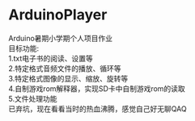 # ArduinoPlayer
Arduino暑期小学期个人项目作业<br>
目标功能:<br>
1.txt电子书的阅读、设置等<br>
2.特定格式音频文件的播放、循环等<br>
3.特定格式图像的显示、缩放、旋转等<br>
4.自制游戏rom解释器，实现SD卡中自制游戏rom的读取<br>
5.文件处理功能<br>
已弃坑，现在看看当时的热血沸腾，感觉自己好无聊QAQ
